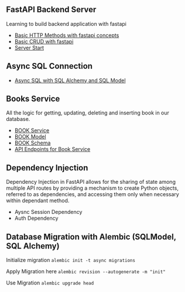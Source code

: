 ## FastAPI Backend Server

Learning to build backend application with fastapi

- [Basic HTTP Methods with fastapi concepts](./concepts/basic_request_response.py)
- [Basic CRUD with fastapi](./concepts/books_crud_app.py)
- [Server Start](./src/__init__.py)

## Async SQL Connection

- [Async SQL with SQL Alchemy and SQL Model](./src/db/main.py)

## Books Service

All the logic for getting, updating, deleting and inserting book in our database.

- [BOOK Service](./src/books/service.py)
- [BOOK Model](./src/books/models.py)
- [BOOK Schema](./src/books/schemas.py)
- [API Endpoints for Book Service](./src/books/routes.py)

## Dependency Injection

Dependency Injection in FastAPI allows for the sharing of state among multiple API routes by providing a mechanism to create Python objects, referred to as dependencies, and accessing them only when necessary within dependant method.

- Aysnc Session Dependency
- Auth Dependency

## Database Migration with Alembic (SQLModel, SQL Alchemy)

Initialize migration
`alembic init -t async migrations`

Apply Migration here
`alembic revision --autogenerate -m "init"`

Use Migration
`alembic upgrade head`
